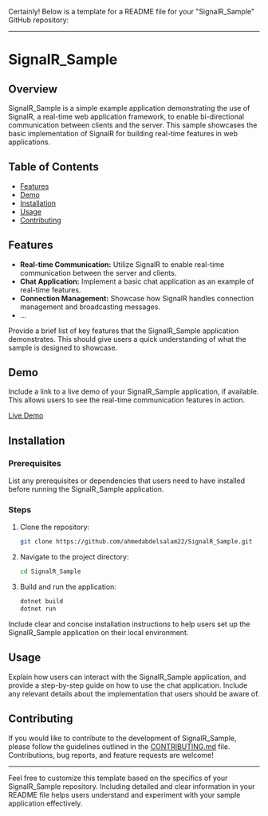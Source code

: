 Certainly! Below is a template for a README file for your "SignalR_Sample" GitHub repository:

---

# SignalR_Sample

## Overview

SignalR_Sample is a simple example application demonstrating the use of SignalR, a real-time web application framework, to enable bi-directional communication between clients and the server. This sample showcases the basic implementation of SignalR for building real-time features in web applications.

## Table of Contents

- [Features](#features)
- [Demo](#demo)
- [Installation](#installation)
- [Usage](#usage)
- [Contributing](#contributing)

## Features

- **Real-time Communication:** Utilize SignalR to enable real-time communication between the server and clients.
- **Chat Application:** Implement a basic chat application as an example of real-time features.
- **Connection Management:** Showcase how SignalR handles connection management and broadcasting messages.
- ...

Provide a brief list of key features that the SignalR_Sample application demonstrates. This should give users a quick understanding of what the sample is designed to showcase.

## Demo

Include a link to a live demo of your SignalR_Sample application, if available. This allows users to see the real-time communication features in action.

[Live Demo](#)

## Installation

### Prerequisites

List any prerequisites or dependencies that users need to have installed before running the SignalR_Sample application.

### Steps

1. Clone the repository:

   ```bash
   git clone https://github.com/ahmedabdelsalam22/SignalR_Sample.git
   ```

2. Navigate to the project directory:

   ```bash
   cd SignalR_Sample
   ```

3. Build and run the application:

   ```bash
   dotnet build
   dotnet run
   ```

Include clear and concise installation instructions to help users set up the SignalR_Sample application on their local environment.

## Usage

Explain how users can interact with the SignalR_Sample application, and provide a step-by-step guide on how to use the chat application. Include any relevant details about the implementation that users should be aware of.

## Contributing

If you would like to contribute to the development of SignalR_Sample, please follow the guidelines outlined in the [CONTRIBUTING.md](CONTRIBUTING.md) file. Contributions, bug reports, and feature requests are welcome!

---

Feel free to customize this template based on the specifics of your SignalR_Sample repository. Including detailed and clear information in your README file helps users understand and experiment with your sample application effectively.
